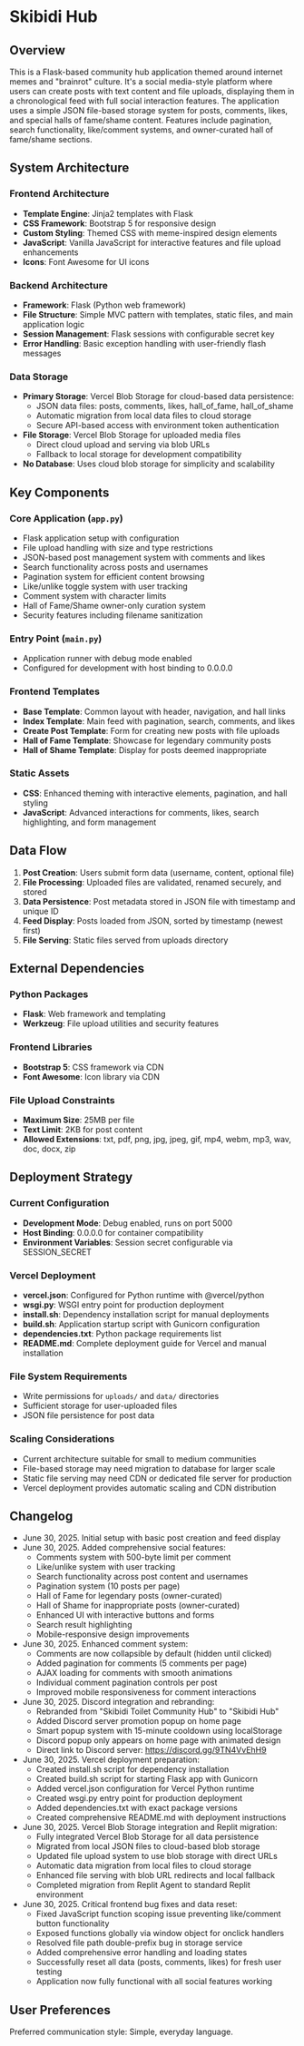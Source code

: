 # Skibidi Hub

## Overview

This is a Flask-based community hub application themed around internet memes and "brainrot" culture. It's a social media-style platform where users can create posts with text content and file uploads, displaying them in a chronological feed with full social interaction features. The application uses a simple JSON file-based storage system for posts, comments, likes, and special halls of fame/shame content. Features include pagination, search functionality, like/comment systems, and owner-curated hall of fame/shame sections.

## System Architecture

### Frontend Architecture
- **Template Engine**: Jinja2 templates with Flask
- **CSS Framework**: Bootstrap 5 for responsive design
- **Custom Styling**: Themed CSS with meme-inspired design elements
- **JavaScript**: Vanilla JavaScript for interactive features and file upload enhancements
- **Icons**: Font Awesome for UI icons

### Backend Architecture
- **Framework**: Flask (Python web framework)
- **File Structure**: Simple MVC pattern with templates, static files, and main application logic
- **Session Management**: Flask sessions with configurable secret key
- **Error Handling**: Basic exception handling with user-friendly flash messages

### Data Storage
- **Primary Storage**: Vercel Blob Storage for cloud-based data persistence:
  - JSON data files: posts, comments, likes, hall_of_fame, hall_of_shame
  - Automatic migration from local data files to cloud storage
  - Secure API-based access with environment token authentication
- **File Storage**: Vercel Blob Storage for uploaded media files
  - Direct cloud upload and serving via blob URLs
  - Fallback to local storage for development compatibility
- **No Database**: Uses cloud blob storage for simplicity and scalability

## Key Components

### Core Application (`app.py`)
- Flask application setup with configuration
- File upload handling with size and type restrictions
- JSON-based post management system with comments and likes
- Search functionality across posts and usernames
- Pagination system for efficient content browsing
- Like/unlike toggle system with user tracking
- Comment system with character limits
- Hall of Fame/Shame owner-only curation system
- Security features including filename sanitization

### Entry Point (`main.py`)
- Application runner with debug mode enabled
- Configured for development with host binding to 0.0.0.0

### Frontend Templates
- **Base Template**: Common layout with header, navigation, and hall links
- **Index Template**: Main feed with pagination, search, comments, and likes
- **Create Post Template**: Form for creating new posts with file uploads
- **Hall of Fame Template**: Showcase for legendary community posts
- **Hall of Shame Template**: Display for posts deemed inappropriate

### Static Assets
- **CSS**: Enhanced theming with interactive elements, pagination, and hall styling
- **JavaScript**: Advanced interactions for comments, likes, search highlighting, and form management

## Data Flow

1. **Post Creation**: Users submit form data (username, content, optional file)
2. **File Processing**: Uploaded files are validated, renamed securely, and stored
3. **Data Persistence**: Post metadata stored in JSON file with timestamp and unique ID
4. **Feed Display**: Posts loaded from JSON, sorted by timestamp (newest first)
5. **File Serving**: Static files served from uploads directory

## External Dependencies

### Python Packages
- **Flask**: Web framework and templating
- **Werkzeug**: File upload utilities and security features

### Frontend Libraries
- **Bootstrap 5**: CSS framework via CDN
- **Font Awesome**: Icon library via CDN

### File Upload Constraints
- **Maximum Size**: 25MB per file
- **Text Limit**: 2KB for post content
- **Allowed Extensions**: txt, pdf, png, jpg, jpeg, gif, mp4, webm, mp3, wav, doc, docx, zip

## Deployment Strategy

### Current Configuration
- **Development Mode**: Debug enabled, runs on port 5000
- **Host Binding**: 0.0.0.0 for container compatibility
- **Environment Variables**: Session secret configurable via SESSION_SECRET

### Vercel Deployment
- **vercel.json**: Configured for Python runtime with @vercel/python
- **wsgi.py**: WSGI entry point for production deployment
- **install.sh**: Dependency installation script for manual deployments
- **build.sh**: Application startup script with Gunicorn configuration
- **dependencies.txt**: Python package requirements list
- **README.md**: Complete deployment guide for Vercel and manual installation

### File System Requirements
- Write permissions for `uploads/` and `data/` directories
- Sufficient storage for user-uploaded files
- JSON file persistence for post data

### Scaling Considerations
- Current architecture suitable for small to medium communities
- File-based storage may need migration to database for larger scale
- Static file serving may need CDN or dedicated file server for production
- Vercel deployment provides automatic scaling and CDN distribution

## Changelog

- June 30, 2025. Initial setup with basic post creation and feed display
- June 30, 2025. Added comprehensive social features:
  - Comments system with 500-byte limit per comment
  - Like/unlike system with user tracking
  - Search functionality across post content and usernames
  - Pagination system (10 posts per page)
  - Hall of Fame for legendary posts (owner-curated)
  - Hall of Shame for inappropriate posts (owner-curated)
  - Enhanced UI with interactive buttons and forms
  - Search result highlighting
  - Mobile-responsive design improvements
- June 30, 2025. Enhanced comment system:
  - Comments are now collapsible by default (hidden until clicked)
  - Added pagination for comments (5 comments per page)
  - AJAX loading for comments with smooth animations
  - Individual comment pagination controls per post
  - Improved mobile responsiveness for comment interactions
- June 30, 2025. Discord integration and rebranding:
  - Rebranded from "Skibidi Toilet Community Hub" to "Skibidi Hub"
  - Added Discord server promotion popup on home page
  - Smart popup system with 15-minute cooldown using localStorage
  - Discord popup only appears on home page with animated design
  - Direct link to Discord server: https://discord.gg/9TN4VvEhH9
- June 30, 2025. Vercel deployment preparation:
  - Created install.sh script for dependency installation
  - Created build.sh script for starting Flask app with Gunicorn
  - Added vercel.json configuration for Vercel Python runtime
  - Created wsgi.py entry point for production deployment
  - Added dependencies.txt with exact package versions
  - Created comprehensive README.md with deployment instructions
- June 30, 2025. Vercel Blob Storage integration and Replit migration:
  - Fully integrated Vercel Blob Storage for all data persistence
  - Migrated from local JSON files to cloud-based blob storage
  - Updated file upload system to use blob storage with direct URLs
  - Automatic data migration from local files to cloud storage
  - Enhanced file serving with blob URL redirects and local fallback
  - Completed migration from Replit Agent to standard Replit environment
- June 30, 2025. Critical frontend bug fixes and data reset:
  - Fixed JavaScript function scoping issue preventing like/comment button functionality
  - Exposed functions globally via window object for onclick handlers
  - Resolved file path double-prefix bug in storage service
  - Added comprehensive error handling and loading states
  - Successfully reset all data (posts, comments, likes) for fresh user testing
  - Application now fully functional with all social features working

## User Preferences

Preferred communication style: Simple, everyday language.